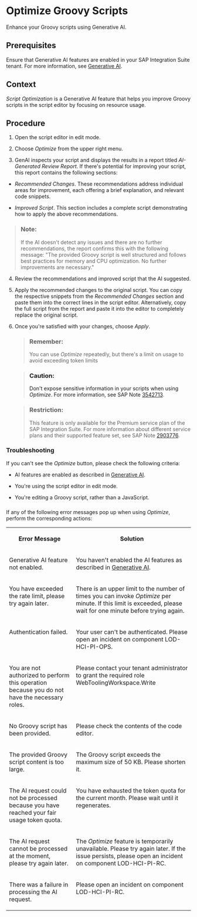 <!-- loio3b7a5a1258ea469b963dc047c3f443a0 -->

# Optimize Groovy Scripts

Enhance your Groovy scripts using Generative AI.



<a name="loio3b7a5a1258ea469b963dc047c3f443a0__prereq_rql_t3q_kdc"/>

## Prerequisites

Ensure that Generative AI features are enabled in your SAP Integration Suite tenant. For more information, see [Generative AI](IntegrationSettings/generative-ai-0c93c17.md).



<a name="loio3b7a5a1258ea469b963dc047c3f443a0__context_qdg_nmx_kdc"/>

## Context

*Script Optimization* is a Generative AI feature that helps you improve Groovy scripts in the script editor by focusing on resource usage.



<a name="loio3b7a5a1258ea469b963dc047c3f443a0__steps_rdg_nmx_kdc"/>

## Procedure

1.  Open the script editor in edit mode.

2.  Choose *Optimize* from the upper right menu.

3.  GenAI inspects your script and displays the results in a report titled *AI-Generated Review Report*. If there's potential for improving your script, this report contains the following sections:


-   *Recommended Changes*. These recommendations address individual areas for improvement, each offering a brief explanation, and relevant code snippets.

-   *Improved Script*. This section includes a complete script demonstrating how to apply the above recommendations.


> ### Note:  
> If the AI doesn't detect any issues and there are no further recommendations, the report confirms this with the following message: "The provided Groovy script is well structured and follows best practices for memory and CPU optimization. No further improvements are necessary."

4.  Review the recommendations and improved script that the AI suggested.

5.  Apply the recommended changes to the original script. You can copy the respective snippets from the *Recommended Changes* section and paste them into the correct lines in the script editor. Alternatively, copy the full script from the report and paste it into the editor to completely replace the original script.

6.  Once you're satisfied with your changes, choose *Apply*.

    > ### Remember:  
    > You can use *Optimize* repeatedly, but there's a limit on usage to avoid exceeding token limits

    > ### Caution:  
    > Don't expose sensitive information in your scripts when using *Optimize*. For more information, see SAP Note [3542713](https://me.sap.com/notes/3542713).

    > ### Restriction:  
    > This feature is only available for the Premium service plan of the SAP Integration Suite. For more information about different service plans and their supported feature set, see SAP Note [2903776](https://launchpad.support.sap.com/#/notes/2903776).






### Troubleshooting

If you can't see the *Optimize* button, please check the following criteria:

-   AI features are enabled as described in [Generative AI](IntegrationSettings/generative-ai-0c93c17.md).

-   You're using the script editor in edit mode.

-   You're editing a Groovy script, rather than a JavaScript.




### 

If any of the following error messages pop up when using *Optimize*, perform the corresponding actions:


<table>
<tr>
<th valign="top">

Error Message

</th>
<th valign="top">

Solution

</th>
</tr>
<tr>
<td valign="top">

Generative AI feature not enabled.

</td>
<td valign="top">

You haven't enabled the AI features as described in [Generative AI](IntegrationSettings/generative-ai-0c93c17.md).

</td>
</tr>
<tr>
<td valign="top">

You have exceeded the rate limit, please try again later.

</td>
<td valign="top">

There is an upper limit to the number of times you can invoke *Optimize* per minute. If this limit is exceeded, please wait for one minute before trying again.

</td>
</tr>
<tr>
<td valign="top">

Authentication failed.

</td>
<td valign="top">

Your user can't be authenticated. Please open an incident on component LOD-HCI-PI-OPS.

</td>
</tr>
<tr>
<td valign="top">

You are not authorized to perform this operation because you do not have the necessary roles.

</td>
<td valign="top">

Please contact your tenant administrator to grant the required role WebToolingWorkspace.Write

</td>
</tr>
<tr>
<td valign="top">

No Groovy script has been provided.

</td>
<td valign="top">

Please check the contents of the code editor.

</td>
</tr>
<tr>
<td valign="top">

The provided Groovy script content is too large.

</td>
<td valign="top">

The Groovy script exceeds the maximum size of 50 KB. Please shorten it.

</td>
</tr>
<tr>
<td valign="top">

The AI request could not be processed because you have reached your fair usage token quota.

</td>
<td valign="top">

You have exhausted the token quota for the current month. Please wait until it regenerates.

</td>
</tr>
<tr>
<td valign="top">

The AI request cannot be processed at the moment, please try again later.

</td>
<td valign="top">

The *Optimize* feature is temporarily unavailable. Please try again later. If the issue persists, please open an incident on component LOD-HCI-PI-RC.

</td>
</tr>
<tr>
<td valign="top">

There was a failure in processing the AI request.

</td>
<td valign="top">

Please open an incident on component LOD-HCI-PI-RC.

</td>
</tr>
</table>


